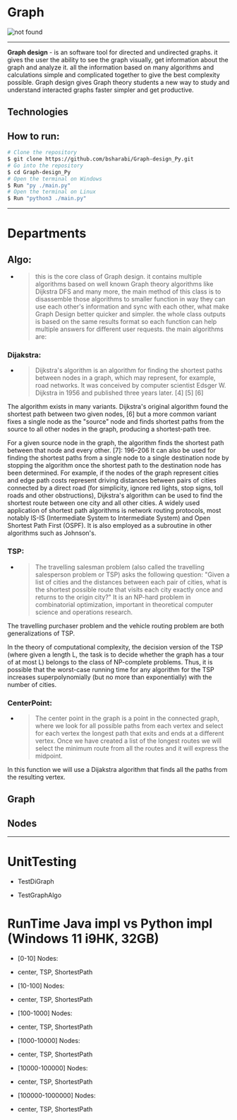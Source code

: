 # Graph

![not found](https://cdn.pixabay.com/photo/2018/02/27/17/40/graph-3186082_1280.png)
***
**Graph design** - is an software tool for directed and undirected graphs. 
it gives the user the ability to see the graph visually, get information about the graph and analyze it.
all the information based on many algorithms and calculations simple and complicated together to give the best complexity possible.
Graph design gives Graph theory students a new way to study and understand interacted graphs faster simpler and get productive.


## Technologies





## How to run:
```bash
# Clone the repository
$ git clone https://github.com/bsharabi/Graph-design_Py.git
# Go into the repository
$ cd Graph-design_Py
# Open the terminal on Windows
$ Run "py ./main.py"
# Open the terminal on Linux
$ Run "python3 ./main.py"
```
***

# Departments

## Algo:
* >this is the core class of Graph design. it contains multiple algorithms based on well known Graph theory algorithms like Dijkstra DFS and many more, the main method of this class is to disassemble those algorithms to smaller function in way they can use each other's information and sync with each other, what make Graph Design better quicker and simpler. the whole class outputs is based on the same results format so each function can help multiple answers for different user requests. the main algorithms are:

### Dijakstra: 
* > Dijkstra's algorithm is an algorithm for finding the shortest paths between nodes in a graph, which may represent, for example, road networks. It was conceived by computer scientist Edsger W. Dijkstra in 1956 and published three years later. [4] [5] [6]

The algorithm exists in many variants. Dijkstra's original algorithm found the shortest path between two given nodes, [6] but a more common variant fixes a single node as the "source" node and finds shortest paths from the source to all other nodes in the graph, producing a shortest-path tree.

For a given source node in the graph, the algorithm finds the shortest path between that node and every other. [7]: 196–206 It can also be used for finding the shortest paths from a single node to a single destination node by stopping the algorithm once the shortest path to the destination node has been determined. For example, if the nodes of the graph represent cities and edge path costs represent driving distances between pairs of cities connected by a direct road (for simplicity, ignore red lights, stop signs, toll roads and other obstructions), Dijkstra's algorithm can be used to find the shortest route between one city and all other cities. A widely used application of shortest path algorithms is network routing protocols, most notably IS-IS (Intermediate System to Intermediate System) and Open Shortest Path First (OSPF). It is also employed as a subroutine in other algorithms such as Johnson's.

### TSP:
* >The travelling salesman problem (also called the travelling salesperson problem or TSP) asks the following question: "Given a list of cities and the distances between each pair of cities, what is the shortest possible route that visits each city exactly once and returns to the origin city?" It is an NP-hard problem in combinatorial optimization, important in theoretical computer science and operations research.

The travelling purchaser problem and the vehicle routing problem are both generalizations of TSP.

In the theory of computational complexity, the decision version of the TSP (where given a length L, the task is to decide whether the graph has a tour of at most L) belongs to the class of NP-complete problems. Thus, it is possible that the worst-case running time for any algorithm for the TSP increases superpolynomially (but no more than exponentially) with the number of cities. 


### CenterPoint:
* > The center point in the graph is a point in the connected graph, where we look for all possible paths from each vertex and select for each vertex the longest path that exits and ends at a different vertex.
Once we have created a list of the longest routes we will select the minimum route from all the routes and it will express the midpoint.

In this function we will use a Dijakstra algorithm that finds all the paths from the resulting vertex.


## Graph



## Nodes




***
# UnitTesting

* TestDiGraph


* TestGraphAlgo


# RunTime Java impl vs Python impl (Windows 11 i9HK, 32GB)

* [0-10] Nodes:
* center, TSP, ShortestPath

* [10-100] Nodes:
* center, TSP, ShortestPath


* [100-1000] Nodes:
* center, TSP, ShortestPath

* [1000-10000] Nodes:
* center, TSP, ShortestPath

* [10000-100000] Nodes:
* center, TSP, ShortestPath

* [100000-1000000] Nodes:
* center, TSP, ShortestPath



